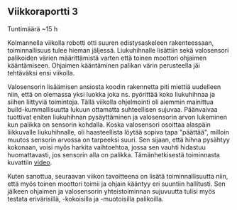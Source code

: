 ## Viikkoraportti 3

Tuntimäärä ~15 h

Kolmannella viikolla robotti otti suuren edistysaskeleen rakenteessaan, toiminnallisuus tulee hieman jäljessä. Liukuhihnalle lisättiin sekä valosensori palikoiden värien määrittämistä varten että toinen moottori ohjaimen kääntämiseen. Ohjaimen kääntäminen palikan värin perusteella jäi tehtäväksi ensi viikolla.

Valosensorin lisäämisen ansiosta koodin rakennetta piti miettiä uudelleen niin, että on olemassa yksi luokka joka ns. pyörittää koko liukuhihnaa ja siihen liittyviä toimintoja. Tällä viikolla ohjelmointi oli aiemmin mainittua build-kummallisuutta lukuun ottamatta suhteellisen sujuvaa. Päänvaivaa tuottivat eniten liukuhihnan pysäyttäminen ja valosensorin arvon lukeminen kun palikka on sensorin kohdalla. Koska valosensori osoittaa alaspäin liikkuvalle liukuhihnalle, oli haasteellista löytää sopiva tapa "päättää", milloin muutos sensorin arvossa on tarpeeksi suuri. Sen sijaan, että hihna pysähtyy kokonaan, voisi myös harkita vaihtoehtoa, jossa sen vauhti hidastuu huomattavasti, jos sensorin alla on palikka. Tämänhetkisestä toiminnasta kuvattiin [video](https://www.dropbox.com/s/mchb3pmm52nt5f5/MVI_7975.MOV?dl=0).

Kuten sanottua, seuraavan viikon tavoitteena on lisätä toiminnallisuutta niin, että myös toinen moottori toimii ja ohjain kääntyy eri suuntiin hallitusti. Sen jälkeen ohjaimen ja valosensorin yhteistoiminnan sujuvuutta tulisi myös testata erivärisillä, -kokoisilla ja -muotoisilla palikoilla.